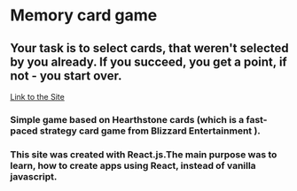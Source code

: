 # Memory card game

## Your task is to select cards, that weren't selected by you already. If you succeed, you get a point, if not - you start over.
[Link to the Site](https://ren0xx.github.io/Memory-Card-Game/)

### Simple game based on Hearthstone cards (which is a fast-paced strategy card game from Blizzard Entertainment ).

### This site was created with React.js.The main purpose was to learn, how to create apps using React, instead of vanilla javascript. 
